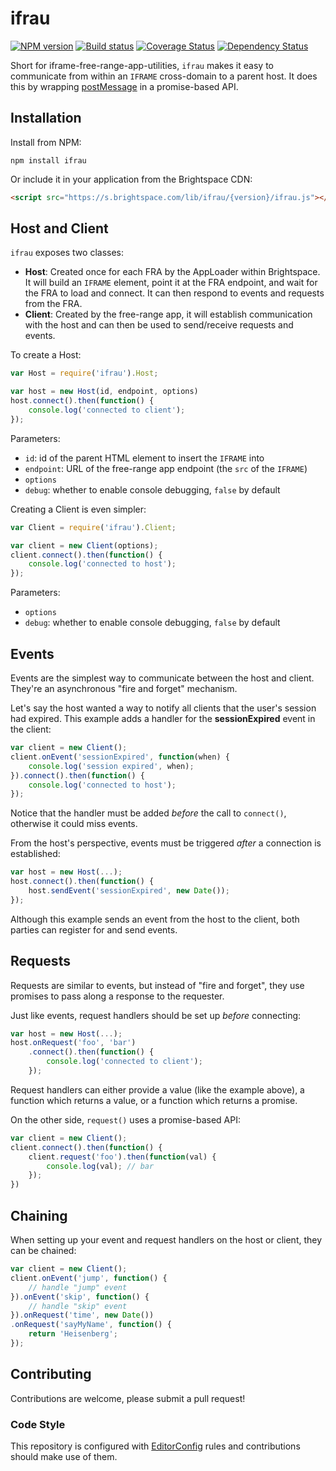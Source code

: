 # ifrau

[![NPM version][npm-image]][npm-url]
[![Build status][ci-image]][ci-url]
[![Coverage Status][coverage-image]][coverage-url]
[![Dependency Status][dependencies-image]][dependencies-url]

Short for iframe-free-range-app-utilities, `ifrau` makes it easy to communicate
from within an `IFRAME` cross-domain to a parent host. It does this by wrapping
[postMessage](https://developer.mozilla.org/en-US/docs/Web/API/Window/postMessage)
in a promise-based API.

## Installation

Install from NPM:

```shell
npm install ifrau
```

Or include it in your application from the Brightspace CDN:

```html
<script src="https://s.brightspace.com/lib/ifrau/{version}/ifrau.js"></script>
```

## Host and Client

`ifrau` exposes two classes:

* **Host**: Created once for each FRA by the AppLoader within Brightspace.
It will build an `IFRAME` element, point it at the FRA endpoint,
and wait for the FRA to load and connect. It can then respond to events and
requests from the FRA.
* **Client**: Created by the free-range app, it will establish communication
with the host and can then be used to send/receive requests and events.

To create a Host:

```javascript
var Host = require('ifrau').Host;

var host = new Host(id, endpoint, options)
host.connect().then(function() {
	console.log('connected to client');
});
```

Parameters:

* `id`: id of the parent HTML element to insert the `IFRAME` into
* `endpoint`: URL of the free-range app endpoint (the `src` of the `IFRAME`)
* `options`
 * `debug`: whether to enable console debugging, `false` by default

Creating a Client is even simpler:

```javascript
var Client = require('ifrau').Client;

var client = new Client(options);
client.connect().then(function() {
	console.log('connected to host');
});
```

Parameters:

* `options`
 * `debug`: whether to enable console debugging, `false` by default

## Events

Events are the simplest way to communicate between the host and client. They're
an asynchronous "fire and forget" mechanism.

Let's say the host wanted a way to notify all clients that the
user's session had expired. This example adds a handler for the
**sessionExpired** event in the client:

```javascript
var client = new Client();
client.onEvent('sessionExpired', function(when) {
	console.log('session expired', when);
}).connect().then(function() {
	console.log('connected to host');
});
```

Notice that the handler must be added *before* the call to `connect()`,
otherwise it could miss events.

From the host's perspective, events must be triggered *after* a connection is
established:

```javascript
var host = new Host(...);
host.connect().then(function() {
	host.sendEvent('sessionExpired', new Date());
});
```

Although this example sends an event from the host to the client, both parties
can register for and send events.

## Requests

Requests are similar to events, but instead of "fire and forget", they use
promises to pass along a response to the requester.

Just like events, request handlers should be set up *before* connecting:

```javascript
var host = new Host(...);
host.onRequest('foo', 'bar')
	.connect().then(function() {
		console.log('connected to client');
	});
```

Request handlers can either provide a value (like the example above), a
function which returns a value, or a function which returns a promise.

On the other side, `request()` uses a promise-based API:

```javascript
var client = new Client();
client.connect().then(function() {
	client.request('foo').then(function(val) {
		console.log(val); // bar
	});
})
```

## Chaining

When setting up your event and request handlers on the host or client, they
can be chained:

```javascript
var client = new Client();
client.onEvent('jump', function() {
	// handle "jump" event
}).onEvent('skip', function() {
	// handle "skip" event
}).onRequest('time', new Date())
.onRequest('sayMyName', function() {
	return 'Heisenberg';
});
```

## Contributing
Contributions are welcome, please submit a pull request!

### Code Style

This repository is configured with [EditorConfig](http://editorconfig.org) rules and
contributions should make use of them.

[npm-url]: https://www.npmjs.org/package/ifrau
[npm-image]: https://img.shields.io/npm/v/ifrau.svg
[ci-url]: https://travis-ci.org/Brightspace/ifrau
[ci-image]: https://img.shields.io/travis/Brightspace/ifrau.svg
[coverage-url]: https://coveralls.io/r/Brightspace/ifrau?branch=master
[coverage-image]: https://img.shields.io/coveralls/Brightspace/ifrau.svg
[dependencies-url]: https://david-dm.org/Brightspace/ifrau
[dependencies-image]: https://img.shields.io/david/Brightspace/ifrau.svg

